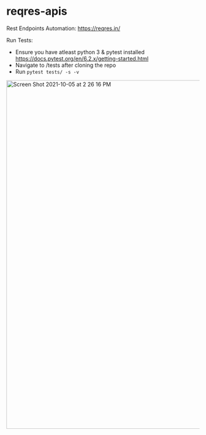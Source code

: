 # reqres-apis
Rest Endpoints Automation: https://reqres.in/


Run Tests:

- Ensure you have atleast python 3 & pytest installed https://docs.pytest.org/en/6.2.x/getting-started.html
- Navigate to /tests after cloning the repo
- Run `pytest tests/ -s -v`

<img width="909" alt="Screen Shot 2021-10-05 at 2 26 16 PM" src="https://user-images.githubusercontent.com/22087224/136081289-b58c3169-022e-4290-bbfd-27bda01bf86a.png">
